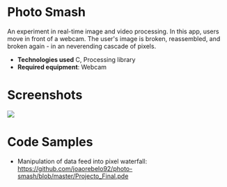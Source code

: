 # Photo Smash


An experiment in real-time image and video processing.  In this app, users move in front of a webcam.  The user's image is broken, reassembled, and broken again - in an neverending cascade of pixels. 

* **Technologies used** C, Processing library
* **Required equipment**: Webcam

# Screenshots
![](screenshots/video.gif)

# Code Samples

* Manipulation of data feed into pixel waterfall: https://github.com/joaorebelo92/photo-smash/blob/master/Projecto_Final.pde

